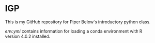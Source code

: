 # IGP
This is my GitHub repository for Piper Below's introductory python class. 

*env.yml* contains information for loading a conda environment with R version 4.0.2 installed.
